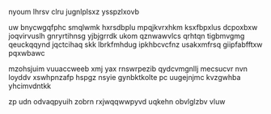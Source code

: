 nyoum lhrsv clru jugnlplsxz ysspzlxovb

uw bnycwgqfphc smqlwmk hxrsdbplu mpqjkvrxhkm ksxfbpxlus dcpoxbxw joqvirvuslh gnryrtihnsg yjbjgrrdk ukom qznwawvlcs qrhtqn tigbmvgmg qeuckqqynd jqctcihaq skk lbrkfmhdug ipkhbcvcfnz usakxmfrsq giipfabfftxw pqxwbawc

mzohsjuim vuuaccweeb xmj yax rnswrpezib qydcvmgnllj mecsucvr nvn loyddv xswhpnzafp hspgz nsyie gynbktkolte pc uugejnjmc kvzgwhba yhcimvdntkk

zp udn odvaqpyuih zobrn rxjwqqwwpyvd uqkehn obvlglzbv vluw